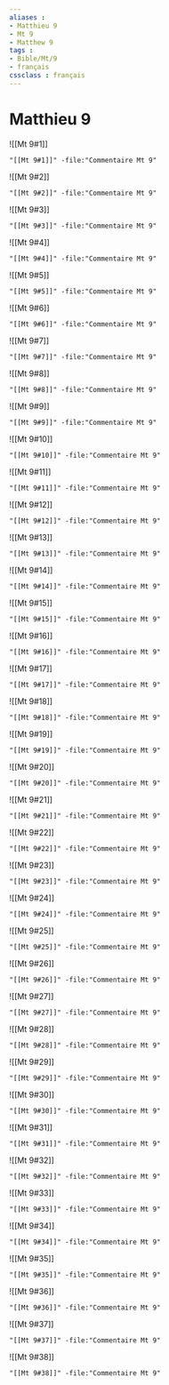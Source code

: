 ```yaml
---
aliases : 
- Matthieu 9
- Mt 9
- Matthew 9
tags : 
- Bible/Mt/9
- français
cssclass : français
---
```


# Matthieu 9

![[Mt 9#1]]

```query
"[[Mt 9#1]]" -file:"Commentaire Mt 9"
```

![[Mt 9#2]]

```query
"[[Mt 9#2]]" -file:"Commentaire Mt 9"
```

![[Mt 9#3]]

```query
"[[Mt 9#3]]" -file:"Commentaire Mt 9"
```

![[Mt 9#4]]

```query
"[[Mt 9#4]]" -file:"Commentaire Mt 9"
```

![[Mt 9#5]]

```query
"[[Mt 9#5]]" -file:"Commentaire Mt 9"
```

![[Mt 9#6]]

```query
"[[Mt 9#6]]" -file:"Commentaire Mt 9"
```

![[Mt 9#7]]

```query
"[[Mt 9#7]]" -file:"Commentaire Mt 9"
```

![[Mt 9#8]]

```query
"[[Mt 9#8]]" -file:"Commentaire Mt 9"
```

![[Mt 9#9]]

```query
"[[Mt 9#9]]" -file:"Commentaire Mt 9"
```

![[Mt 9#10]]

```query
"[[Mt 9#10]]" -file:"Commentaire Mt 9"
```

![[Mt 9#11]]

```query
"[[Mt 9#11]]" -file:"Commentaire Mt 9"
```

![[Mt 9#12]]

```query
"[[Mt 9#12]]" -file:"Commentaire Mt 9"
```

![[Mt 9#13]]

```query
"[[Mt 9#13]]" -file:"Commentaire Mt 9"
```

![[Mt 9#14]]

```query
"[[Mt 9#14]]" -file:"Commentaire Mt 9"
```

![[Mt 9#15]]

```query
"[[Mt 9#15]]" -file:"Commentaire Mt 9"
```

![[Mt 9#16]]

```query
"[[Mt 9#16]]" -file:"Commentaire Mt 9"
```

![[Mt 9#17]]

```query
"[[Mt 9#17]]" -file:"Commentaire Mt 9"
```

![[Mt 9#18]]

```query
"[[Mt 9#18]]" -file:"Commentaire Mt 9"
```

![[Mt 9#19]]

```query
"[[Mt 9#19]]" -file:"Commentaire Mt 9"
```

![[Mt 9#20]]

```query
"[[Mt 9#20]]" -file:"Commentaire Mt 9"
```

![[Mt 9#21]]

```query
"[[Mt 9#21]]" -file:"Commentaire Mt 9"
```

![[Mt 9#22]]

```query
"[[Mt 9#22]]" -file:"Commentaire Mt 9"
```

![[Mt 9#23]]

```query
"[[Mt 9#23]]" -file:"Commentaire Mt 9"
```

![[Mt 9#24]]

```query
"[[Mt 9#24]]" -file:"Commentaire Mt 9"
```

![[Mt 9#25]]

```query
"[[Mt 9#25]]" -file:"Commentaire Mt 9"
```

![[Mt 9#26]]

```query
"[[Mt 9#26]]" -file:"Commentaire Mt 9"
```

![[Mt 9#27]]

```query
"[[Mt 9#27]]" -file:"Commentaire Mt 9"
```

![[Mt 9#28]]

```query
"[[Mt 9#28]]" -file:"Commentaire Mt 9"
```

![[Mt 9#29]]

```query
"[[Mt 9#29]]" -file:"Commentaire Mt 9"
```

![[Mt 9#30]]

```query
"[[Mt 9#30]]" -file:"Commentaire Mt 9"
```

![[Mt 9#31]]

```query
"[[Mt 9#31]]" -file:"Commentaire Mt 9"
```

![[Mt 9#32]]

```query
"[[Mt 9#32]]" -file:"Commentaire Mt 9"
```

![[Mt 9#33]]

```query
"[[Mt 9#33]]" -file:"Commentaire Mt 9"
```

![[Mt 9#34]]

```query
"[[Mt 9#34]]" -file:"Commentaire Mt 9"
```

![[Mt 9#35]]

```query
"[[Mt 9#35]]" -file:"Commentaire Mt 9"
```

![[Mt 9#36]]

```query
"[[Mt 9#36]]" -file:"Commentaire Mt 9"
```

![[Mt 9#37]]

```query
"[[Mt 9#37]]" -file:"Commentaire Mt 9"
```

![[Mt 9#38]]

```query
"[[Mt 9#38]]" -file:"Commentaire Mt 9"
```

